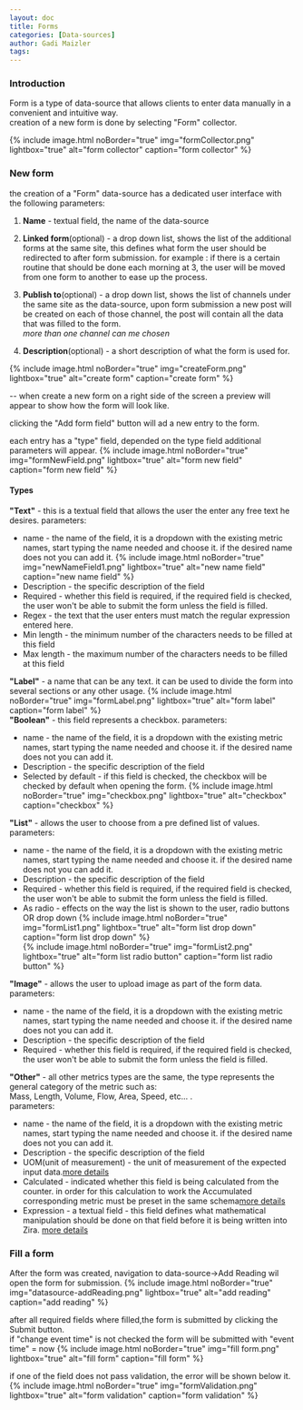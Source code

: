```yaml
---
layout: doc
title: Forms
categories: [Data-sources]
author: Gadi Maizler
tags: 
---
```

### Introduction

Form is a type of data-source that allows clients to enter data manually in a convenient and intuitive way.  
creation of a new form is done by selecting "Form" collector.

{% include image.html noBorder="true" img="formCollector.png" lightbox="true" alt="form collector" caption="form collector" %}


### New form
the creation of a "Form" data-source has a dedicated user interface with the following parameters:
1. **Name** - textual field, the name of the data-source
2. **Linked form**(optional) - a drop down list, shows the list of the additional forms at the same site, this defines what form the user should be redirected to after form submission.
for example : if there is a certain routine that should be done each morning at 3, the user will be moved from one form to another to ease up the process.  
3. **Publish to**(optional) - a drop down list, shows the list of channels under the same site as the data-source, upon form submission a new post will be created on each of those channel, the post will contain all the data that was filled to the form.  
*more than one channel can me chosen*

4. **Description**(optional) - a short description of what the form is used for.

{% include image.html noBorder="true" img="createForm.png" lightbox="true" alt="create form" caption="create form" %}

-- when create a new form on a right side of the screen a preview will appear to show how the form will look like.

clicking the "Add form field" button will ad a new entry to the form.

each entry has a "type" field, depended on the type field additional parameters will appear.
{% include image.html noBorder="true" img="formNewField.png" lightbox="true" alt="form new field" caption="form new field" %}

#### Types
**"Text"** - this is a textual field that allows the user the enter any free text he desires.
parameters:
* name - the name of the field, it is a dropdown with the existing metric names, start typing the name needed and choose it. if the desired name does not you can add it.
   {% include image.html noBorder="true" img="newNameField1.png" lightbox="true" alt="new name field" caption="new name field" %}
* Description - the specific description of the field
* Required - whether this field is required, if the required field is checked, the user won't be able to submit the form unless the field is filled.
* Regex - the text that the user enters must match the regular expression entered here. 
* Min length - the minimum number of the characters needs to be filled at this field
* Max length - the maximum number of the characters needs to be filled at this field
 
**"Label"** - a name that can be any text. it can be used to divide the form into several sections or any other usage.
{% include image.html noBorder="true" img="formLabel.png" lightbox="true" alt="form label" caption="form label" %}  
**"Boolean"** - this field represents a checkbox.
parameters:
* name - the name of the field, it is a dropdown with the existing metric names, start typing the name needed and choose it. if the desired name does not you can add it.
* Description - the specific description of the field
* Selected by default - if this field is checked, the checkbox will be checked by default when opening the form.
{% include image.html noBorder="true" img="checkbox.png" lightbox="true" alt="checkbox" caption="checkbox" %}  


**"List"** - allows the user to choose from a pre defined list of values.
parameters:
* name - the name of the field, it is a dropdown with the existing metric names, start typing the name needed and choose it. if the desired name does not you can add it.
* Description - the specific description of the field
* Required - whether this field is required, if the required field is checked, the user won't be able to submit the form unless the field is filled.
* As radio -  effects on the way the list is shown to the user, radio buttons OR drop down
{% include image.html noBorder="true" img="formList1.png" lightbox="true" alt="form list drop down" caption="form list drop down" %}  
{% include image.html noBorder="true" img="formList2.png" lightbox="true" alt="form list radio button" caption="form list radio button" %}  

**"Image"** - allows the user to upload image as part of the form data.
parameters:
* name - the name of the field, it is a dropdown with the existing metric names, start typing the name needed and choose it. if the desired name does not you can add it.
* Description - the specific description of the field
* Required - whether this field is required, if the required field is checked, the user won't be able to submit the form unless the field is filled.  

**"Other"** -  all other metrics types are the same, the type represents the general category of the metric such as:  
Mass, Length, Volume, Flow, Area, Speed, etc... .  
parameters:
* name - the name of the field, it is a dropdown with the existing metric names, start typing the name needed and choose it. if the desired name does not you can add it.
* Description - the specific description of the field
* UOM(unit of measurement) - the unit of measurement of the expected input data.[more details](../schemas#standard-schema)
* Calculated - indicated whether this field is being calculated from the counter. in order for this calculation to work the Accumulated corresponding metric must be preset in the same schema[more details](../schemas#standard-schema)
* Expression - a textual field - this field defines what mathematical manipulation should be done on that field before it is being written into Zira. [more details](../schemas#standard-schema)

### Fill a form

After the form was created, navigation to data-source->Add Reading wil open the form for submission.
{% include image.html noBorder="true" img="datasource-addReading.png" lightbox="true" alt="add reading" caption="add reading" %}  


after all required fields where filled,the form is submitted by clicking the Submit button.  
if "change event time" is not checked the form will be submitted with "event time" = now
{% include image.html noBorder="true" img="fill form.png" lightbox="true" alt="fill form" caption="fill form" %} 

if one of the field does not pass validation, the error will be shown below it.
{% include image.html noBorder="true" img="formValidation.png" lightbox="true" alt="form validation" caption="form validation" %}